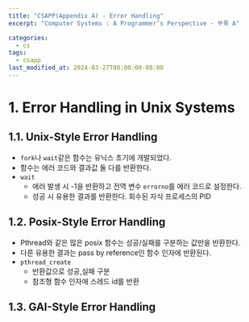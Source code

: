```yaml
---
title: "CSAPP(Appendix A) - Error Handling"
excerpt: "Computer Systems : A Programmer’s Perspective - 부록 A"

categories:
  - cs
tags:
  - csapp
last_modified_at: 2024-03-27T08:00:00-08:00
---
```

# 1. Error Handling in Unix Systems

## 1.1. Unix-Style Error Handling
- `fork`나 `wait`같은 함수는 유닉스 초기에 개발되었다. 
- 함수는 에러 코드와 결과값 둘 다를 반환한다.
- `wait`
  - 에러 발생 시 -1을 반환하고 전역 변수 `errorno`를 에러 코드로 설정한다.
  - 성공 시 유용한 결과를 반환한다. 회수된 자식 프로세스의 PID

## 1.2. Posix-Style Error Handling
- Pthread와 같은 많은 posix 함수는 성공/실패를 구분하는 값만을 반환한다.
- 다른 유용한 결과는 pass by reference인 함수 인자에 반환된다.
- `pthread_create`
  - 반환값으로 성공,실패 구분
  - 참조형 함수 인자에 스레드 id를 반환

## 1.3. GAI-Style Error Handling
